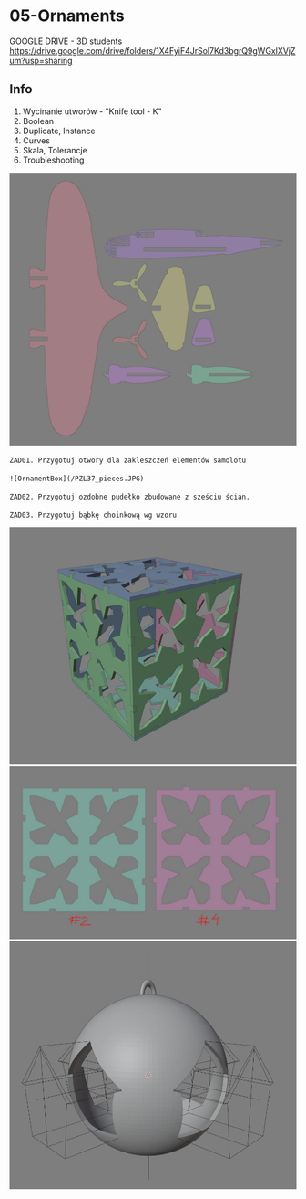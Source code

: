 # 05-Ornaments

GOOGLE DRIVE - 3D students https://drive.google.com/drive/folders/1X4FyiF4JrSol7Kd3bgrQ9gWGxlXVjZum?usp=sharing

## Info
1. Wycinanie utworów - "Knife tool - K"
2. Boolean
3. Duplicate, Instance
4. Curves
5. Skala, Tolerancje
6. Troubleshooting

![OrnamentBox](/PZL37_pieces.JPG)
```
ZAD01. Przygotuj otwory dla zakleszczeń elementów samolotu

![OrnamentBox](/PZL37_pieces.JPG)

ZAD02. Przygotuj ozdobne pudełko zbudowane z sześciu ścian.

ZAD03. Przygotuj bąbkę choinkową wg wzoru

```

![OrnamentBox](/OrnamentBox.JPG)
![OrnamentBox](/OrnamentBox_pieces.JPG)
![OrnamentBauble](/OrnamentBulb_01.JPG)

